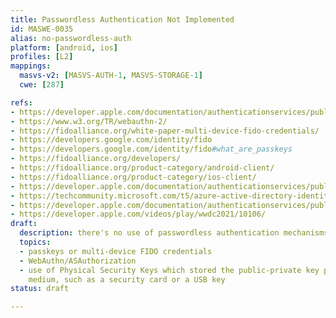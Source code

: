 ```yaml
---
title: Passwordless Authentication Not Implemented
id: MASWE-0035
alias: no-passwordless-auth
platform: [android, ios]
profiles: [L2]
mappings:
  masvs-v2: [MASVS-AUTH-1, MASVS-STORAGE-1]
  cwe: [287]

refs:
- https://developer.apple.com/documentation/authenticationservices/public-private_key_authentication
- https://www.w3.org/TR/webauthn-2/
- https://fidoalliance.org/white-paper-multi-device-fido-credentials/
- https://developers.google.com/identity/fido
- https://developers.google.com/identity/fido#what_are_passkeys
- https://fidoalliance.org/developers/
- https://fidoalliance.org/product-category/android-client/
- https://fidoalliance.org/product-category/ios-client/
- https://developer.apple.com/documentation/authenticationservices/public-private_key_authentication/supporting_passkeys
- https://techcommunity.microsoft.com/t5/azure-active-directory-identity/expansion-of-fido-standard-and-new-updates-for-microsoft/ba-p/3290633
- https://developer.apple.com/documentation/authenticationservices/public-private_key_authentication/supporting_security_key_authentication_using_physical_keys
- https://developer.apple.com/videos/play/wwdc2021/10106/
draft:
  description: there's no use of passwordless authentication mechanisms e.g. passkeys
  topics:
  - passkeys or multi-device FIDO credentials
  - WebAuthn/ASAuthorization
  - use of Physical Security Keys which stored the public-private key pair on a physical
    medium, such as a security card or a USB key
status: draft

---
```


